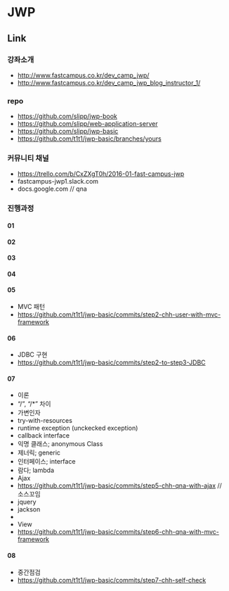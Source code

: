 # JWP

## Link

### 강좌소개
- http://www.fastcampus.co.kr/dev_camp_jwp/
- http://www.fastcampus.co.kr/dev_camp_jwp_blog_instructor_1/

### repo
- https://github.com/slipp/jwp-book
- https://github.com/slipp/web-application-server
- https://github.com/slipp/jwp-basic
- https://github.com/t1t1/jwp-basic/branches/yours

### 커뮤니티 채널
- https://trello.com/b/CxZXgT0h/2016-01-fast-campus-jwp
- fastcampus-jwp1.slack.com
- docs.google.com // qna

### 진행과정

#### 01

#### 02

#### 03

#### 04

#### 05
- MVC 패턴
- https://github.com/t1t1/jwp-basic/commits/step2-chh-user-with-mvc-framework

#### 06
- JDBC 구현
- https://github.com/t1t1/jwp-basic/commits/step2-to-step3-JDBC

#### 07
- 이론
- “/”, “/*” 차이
- 가변인자
- try-with-resources
- runtime exception (unckecked exception)
- callback interface
- 익명 클래스; anonymous Class
- 제너릭; generic
- 인터페이스; interface
- 람다; lambda
- Ajax
- https://github.com/t1t1/jwp-basic/commits/step5-chh-qna-with-ajax // 소스꼬임
- jquery
- jackson
- 
- View
- https://github.com/t1t1/jwp-basic/commits/step6-chh-qna-with-mvc-framework

#### 08
- 중간점검
- https://github.com/t1t1/jwp-basic/commits/step7-chh-self-check